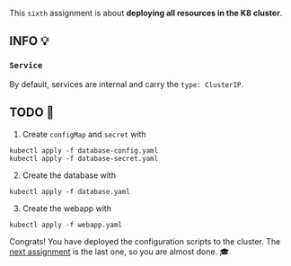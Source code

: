 This `sixth` assignment is about **deploying all resources in the K8 cluster**.

## INFO 💡
### `Service`
By default, services are internal and carry the `type: ClusterIP`.

## TODO 🎅
1. Create `configMap` and `secret` with 
```
kubectl apply -f database-config.yaml
kubectl apply -f database-secret.yaml
```
2. Create the database with 
```
kubectl apply -f database.yaml
```
3. Create the webapp with 
```
kubectl apply -f webapp.yaml
```

Congrats! You have deployed the configuration scripts to the cluster. The [next assignment](https://github.com/zezl7/esd-2024-kubernetes/blob/main/workshop/7_Interact_with_deployed_Cluster) is the last one, so you are almost done. 🎓
